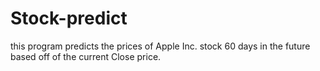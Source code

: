 # Stock-predict
this program predicts the prices of Apple Inc. stock 60 days in the future based off of the current Close price.
